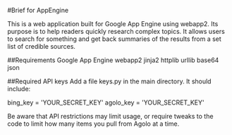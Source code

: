 #Brief for AppEngine

This is a web application built for Google App Engine using webapp2. Its purpose is to help readers quickly research complex topics.
It allows users to search for something and get back summaries of the results from a set list of credible sources.

##Requirements
Google App Engine
webapp2
jinja2
httplib
urllib
base64
json

##Required API keys
Add a file keys.py in the main directory. It should include:

bing_key = 'YOUR_SECRET_KEY'
agolo_key = 'YOUR_SECRET_KEY'

Be aware that API restrictions may limit usage, or require tweaks to the code to limit how many items you pull from Agolo at a time.